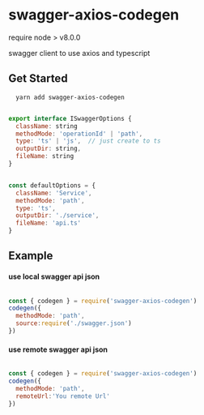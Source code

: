 # swagger-axios-codegen

require node > v8.0.0

swagger client to use axios and typescript

## Get Started

```
  yarn add swagger-axios-codegen
```

```js

export interface ISwaggerOptions {
  className: string
  methodMode: 'operationId' | 'path',
  type: 'ts' | 'js',  // just create to ts
  outputDir: string,
  fileName: string
}


const defaultOptions = {
  className: 'Service',
  methodMode: 'path',
  type: 'ts',
  outputDir: './service',
  fileName: 'api.ts'
}
```

## Example

#### use local swagger api json
```js 

const { codegen } = require('swagger-axios-codegen')
codegen({
  methodMode: 'path',
  source:require('./swagger.json')
})


```

#### use remote swagger api json
```js 

const { codegen } = require('swagger-axios-codegen')
codegen({
  methodMode: 'path',
  remoteUrl:'You remote Url'
})


```